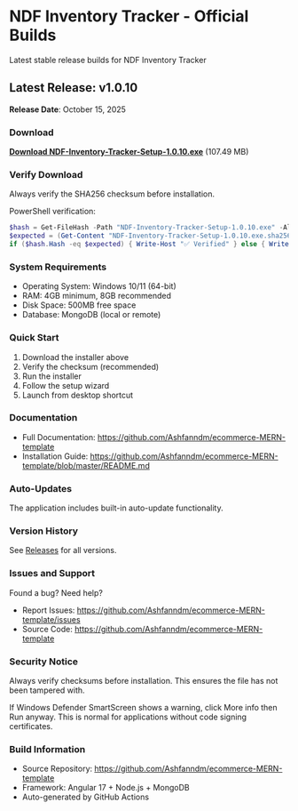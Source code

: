 # NDF Inventory Tracker - Official Builds

Latest stable release builds for NDF Inventory Tracker

## Latest Release: v1.0.10

**Release Date**: October 15, 2025

### Download

**[Download NDF-Inventory-Tracker-Setup-1.0.10.exe](https://github.com/Ashfanndm/ndf-inventory-tracker-build/releases/download/v1.0.10/NDF-Inventory-Tracker-Setup-1.0.10.exe)** (107.49 MB)

### Verify Download

Always verify the SHA256 checksum before installation.

PowerShell verification:
```powershell
$hash = Get-FileHash -Path "NDF-Inventory-Tracker-Setup-1.0.10.exe" -Algorithm SHA256
$expected = (Get-Content "NDF-Inventory-Tracker-Setup-1.0.10.exe.sha256").Split()[0]
if ($hash.Hash -eq $expected) { Write-Host "✅ Verified" } else { Write-Host "❌ Checksum mismatch" }
```

### System Requirements

- Operating System: Windows 10/11 (64-bit)
- RAM: 4GB minimum, 8GB recommended
- Disk Space: 500MB free space
- Database: MongoDB (local or remote)

### Quick Start

1. Download the installer above
2. Verify the checksum (recommended)
3. Run the installer
4. Follow the setup wizard
5. Launch from desktop shortcut

### Documentation

- Full Documentation: https://github.com/Ashfanndm/ecommerce-MERN-template
- Installation Guide: https://github.com/Ashfanndm/ecommerce-MERN-template/blob/master/README.md

### Auto-Updates

The application includes built-in auto-update functionality.

### Version History

See [Releases](https://github.com/Ashfanndm/ndf-inventory-tracker-build/releases) for all versions.

### Issues and Support

Found a bug? Need help?

- Report Issues: https://github.com/Ashfanndm/ecommerce-MERN-template/issues
- Source Code: https://github.com/Ashfanndm/ecommerce-MERN-template

### Security Notice

Always verify checksums before installation. This ensures the file has not been tampered with.

If Windows Defender SmartScreen shows a warning, click More info then Run anyway. This is normal for applications without code signing certificates.

### Build Information

- Source Repository: https://github.com/Ashfanndm/ecommerce-MERN-template
- Framework: Angular 17 + Node.js + MongoDB
- Auto-generated by GitHub Actions

